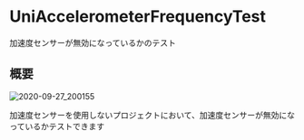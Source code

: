 # UniAccelerometerFrequencyTest

加速度センサーが無効になっているかのテスト

## 概要

![2020-09-27_200155](https://user-images.githubusercontent.com/6134875/94363297-3ec83980-00fc-11eb-9a1b-e73762dee19b.png)

加速度センサーを使用しないプロジェクトにおいて、加速度センサーが無効になっているかテストできます  
